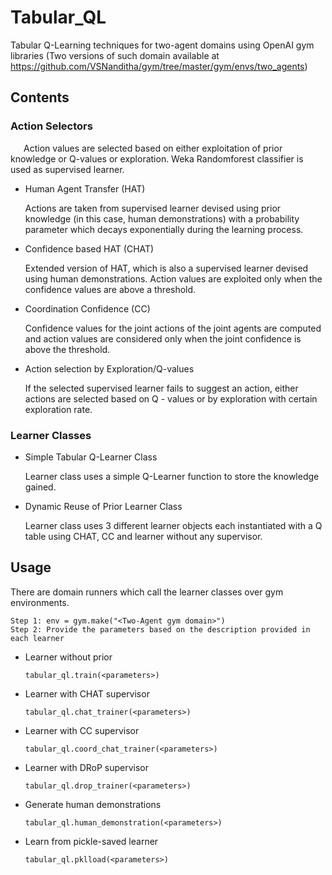 # Tabular_QL
Tabular Q-Learning techniques for two-agent domains using OpenAI gym libraries 
(Two versions of such domain available at https://github.com/VSNanditha/gym/tree/master/gym/envs/two_agents)

## Contents
### Action Selectors
&ensp;&ensp;&ensp;Action values are selected based on either exploitation of prior knowledge or Q-values or exploration. Weka Randomforest classifier is used as supervised learner. 
* Human Agent Transfer (HAT)
    
    Actions are taken from supervised learner devised using prior knowledge (in this case, human demonstrations) with a probability parameter which decays exponentially during the learning process. 
* Confidence based HAT (CHAT)
    
    Extended version of HAT, which is also a supervised learner devised using human demonstrations. Action values are exploited only when the confidence values are above a threshold.
* Coordination Confidence (CC)
    
    Confidence values for the joint actions of the joint agents are computed and action values are considered only when the joint confidence is above the threshold.
* Action selection by Exploration/Q-values
    
    If the selected supervised learner fails to suggest an action, either actions are selected based on Q - values or by exploration with certain exploration rate.
### Learner Classes
* Simple Tabular Q-Learner Class
    
    Learner class uses a simple Q-Learner function to store the knowledge gained.
* Dynamic Reuse of Prior Learner Class
    
    Learner class uses 3 different learner objects each instantiated with a Q table using CHAT, CC and learner without any supervisor.
    
## Usage

There are domain runners which call the learner classes over gym environments.
```
Step 1: env = gym.make("<Two-Agent gym domain>")
Step 2: Provide the parameters based on the description provided in each learner
```
* Learner without prior

    ```tabular_ql.train(<parameters>)```
* Learner with CHAT supervisor

    ```tabular_ql.chat_trainer(<parameters>)```
* Learner with CC supervisor

    ```tabular_ql.coord_chat_trainer(<parameters>)```
* Learner with DRoP supervisor

    ```tabular_ql.drop_trainer(<parameters>)```
    
* Generate human demonstrations
    
    ```tabular_ql.human_demonstration(<parameters>)```
    
* Learn from pickle-saved learner

    ```tabular_ql.pklload(<parameters>)```